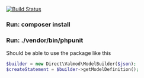 [![Build Status](https://travis-ci.org/dbrmr/valmod.svg)](https://travis-ci.org/dbrmr/valmod)

### Run: composer install
### Run: ./vendor/bin/phpunit


Should be able to use the package like this
```php
$builder = new Direct\Valmod\ModelBuilder($json);
$createStatement = $builder->getModelDefinition();
```
